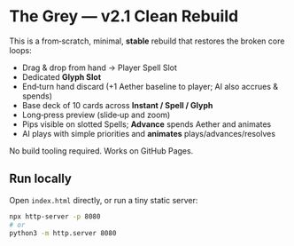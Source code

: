 # The Grey — v2.1 Clean Rebuild

This is a from‑scratch, minimal, **stable** rebuild that restores the broken core loops:

- Drag & drop from hand → Player Spell Slot
- Dedicated **Glyph Slot**
- End‑turn hand discard (+1 Aether baseline to player; AI also accrues & spends)
- Base deck of 10 cards across **Instant / Spell / Glyph**
- Long‑press preview (slide‑up and zoom)
- Pips visible on slotted Spells; **Advance** spends Aether and animates
- AI plays with simple priorities and **animates** plays/advances/resolves

No build tooling required. Works on GitHub Pages.

## Run locally
Open `index.html` directly, or run a tiny static server:

```bash
npx http-server -p 8080
# or
python3 -m http.server 8080
```
